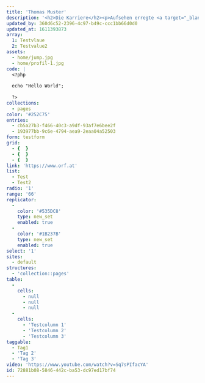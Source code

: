 ```yaml
---
title: 'Thomas Muster'
description: '<h2>Die Karriere</h2><p>Aufsehen erregte <a target="_blank" href="https://www.orf.at">Muster</a> erstmals mit dem Finaleinzug bei den Junior French Open und dem Gewinn der Orange Bowl 1985. Schon damals wurde er von seinem langj&auml;hrigen Trainer&nbsp;Ronald Leitgeb&nbsp;betreut. Im selben Jahr wurde er Profi und gewann sein erstes Turnier 1986 in&nbsp;Hilversum. Sein Spielstil als Linksh&auml;nder war gepr&auml;gt von starkem Topspin, der vor allem f&uuml;r Sandpl&auml;tze geeignet war. Dennoch war er kein reiner Grundlinienspieler und streute auch gelegentlich Netzangriffe ein, wobei er die R&uuml;ckhand stets einh&auml;ndig spielte.[4]</p><pre><code>&lt;?php echo &quot;Hello World&quot;; ?&gt;</code></pre><p></p><p>1988 gewann Muster vier Turniere und belegte das erste Mal einen Platz in den Top&nbsp;20. 1989 erreichte er das Halbfinale der Australian Open, wo er in einer knappen Partie gegen die damalige Nummer&nbsp;1 der Welt,&nbsp;Ivan Lendl, in vier S&auml;tzen verlor. Am 31.&nbsp;M&auml;rz 1989 gewann er gegen&nbsp;Yannick Noah&nbsp;das Halbfinale in&nbsp;Key Biscayne, wurde aber nur Stunden sp&auml;ter von einem betrunkenen Autofahrer angefahren, wobei er eine schwere Knieverletzung erlitt. Sechs Monate sp&auml;ter feierte er in einem Schaukampf gegen Ivan Lendl, der sein Finalgegner in Key Biscane gewesen w&auml;re, sein Comeback.</p><p>Schon 1990 konnte er wieder Turniersiege feiern, drei auf Sand, einen auf Hartplatz. 1995 war das erfolgreichste Jahr f&uuml;r Muster, in dem er zwischen Februar und Juli auf Sand 40 Spiele in Serie gewann. Nach dem Halbfinal-Erfolg &uuml;ber&nbsp;Andrea Gaudenzi&nbsp;1995 in&nbsp;Monaco&nbsp;brach er zusammen. Trotzdem trat Muster am n&auml;chsten Tag im Endspiel gegen&nbsp;Boris Becker&nbsp;an. Nach Abwehr von zwei Matchb&auml;llen gelang es Muster, die Partie zu drehen und in f&uuml;nf S&auml;tzen zu gewinnen. Im Mai siegte Muster auch bei den&nbsp;French Open&nbsp;gegen&nbsp;Michael Chang&nbsp;und feierte damit seinen einzigen&nbsp;Grand-Slam-Titel. Am 12.&nbsp;Februar 1996 wurde Thomas Muster Nummer&nbsp;1 der Weltrangliste, zun&auml;chst nur f&uuml;r eine Woche, einen Monat sp&auml;ter dann f&uuml;r weitere f&uuml;nf Wochen.</p><p>Er wurde als&nbsp;&ouml;sterreichischer Sportler des Jahres&nbsp;1990 und 1995 ausgezeichnet. Den letzten ATP-Titel gewann Muster 1997 in Key Biscayne. 1999 beendete er nach dem Erstrundenaus bei den French Open gegen&nbsp;Nicol&aacute;s Lapentti&nbsp;seine Karriere, ohne offiziell seinen R&uuml;cktritt bekannt gegeben zu haben. Insgesamt errang er 44 ATP-Titel, die meisten davon auf Sand. 2005 gab Muster bei der&nbsp;BA-CA Tennis Trophy&nbsp;in Wien ein kleines Comeback auf der ATP Tour, im Doppel spielte er an der Seite von&nbsp;Oliver Marach.</p><p>Der St&auml;rke von Muster auf Sand und Hartplatz stehen eher schw&auml;chere Bilanzen auf schnelleren Hallenb&ouml;den und Rasen in der ATP Tour gegen&uuml;ber. Allerdings spielte er vorwiegend auf Sand (320 Siege/109 Niederlagen) und Hartplatz (118/59) und seltener in der Halle (35/46) und auf Rasen (6/9).[5]&nbsp;Daraus ergibt sich das Kuriosum, als einzige Nummer&nbsp;1 der Welt nie ein Spiel in Wimbledon gewonnen zu haben. Immerhin gewann er 1996 drei Spiele beim renommierten Rasenturnier im&nbsp;Queen&rsquo;s Club&nbsp;und unterlag erst im Halbfinale&nbsp;Stefan Edberg&nbsp;in drei S&auml;tzen.</p><p>Muster ist der erfolgreichste&nbsp;&ouml;sterreichische&nbsp;Davis-Cup-Spieler. Er steht bei 36 Einzelsiegen bei 8 Niederlagen und 8 Doppelsiegen bei 10 Niederlagen. Muster f&uuml;hrte das &ouml;sterreichische Team 1990 bis ins Halbfinale und gewann seine Einzelpartien gegen Michael Chang und&nbsp;Andre Agassi. Sein Team verlor im&nbsp;Ernst-Happel-Stadion&nbsp;2:3, nachdem&nbsp;Horst Skoff&nbsp;das entscheidende Match gegen Chang trotz einer 2:0-Satzf&uuml;hrung, das am Sonntag beim Spielstand von 2:1 abgebrochen und am Montag zu Ende gespielt wurde, verlor.</p><p>Zwischen Februar 2003 und September 2006 war Muster &ouml;sterreichischer Davis-Cup-Kapit&auml;n. Seit 2003 spielt er auf der&nbsp;ATP Champions Tour. Trotz seines gro&szlig;en Kampfgeistes war Muster auch immer wieder f&uuml;r lustige Einlagen und Shows am und um den Tenniscourt bekannt. So spielte er im Juni 2005 f&uuml;r eine&nbsp;TV-total-Sendung&nbsp;mit Elton im Doppel gegen Stefan Raab/Boris Becker im Rahmen der&nbsp;Gerry Weber Open&nbsp;in&nbsp;Halle. Im November 2009 entschied er ein Showmatch &ndash; das auch als &bdquo;Geschlechterkampf&ldquo; angek&uuml;ndigt wurde &ndash; gegen die &Ouml;sterreicherin&nbsp;Sybille Bammer&nbsp;f&uuml;r sich.[6]</p><p>Am 16. Juni 2010 gab Muster seine Meldung f&uuml;r den Einzel- und den Doppelbewerb des Challenger-Turniers in&nbsp;Braunschweig&nbsp;bekannt, wo er vom Veranstalter eine&nbsp;Wildcard&nbsp;erhielt.[7]&nbsp;Er verlor gleich in der ersten Runde gegen&nbsp;Conor Niland&nbsp;mit 2:6, 1:6. Auch im Doppelbewerb schied er in der ersten Runde aus. Auch bei den Challenger-Turnieren in&nbsp;Kitzb&uuml;hel,&nbsp;Como,&nbsp;Rijeka&nbsp;und&nbsp;Palermo&nbsp;kassierte er jeweils Erstrundenniederlagen. Erst beim f&uuml;nften Turnier nach seinem Comeback konnte er am 21.&nbsp;September 2010 den ersten Sieg verbuchen: beim Challenger-Turnier in&nbsp;Ljubljana&nbsp;besiegte Muster den Slowenen&nbsp;Borut Puc&nbsp;mit 6:3, 6:1. Allerdings unterlag er bereits in der zweiten Runde dem Italiener&nbsp;Alessio di Mauro. Muster konnte damit 7 ATP-Punkte erzielen und sich wieder in den Top-1000 der ATP-Weltrangliste platzieren.[8]&nbsp;Am 26.&nbsp;Oktober 2010 spielte er gegen&nbsp;Andreas Haider-Maurer&nbsp;nach mehr als zehnj&auml;hriger Unterbrechung bei einem ATP-Turnier, der&nbsp;BA-Trophy&nbsp;in Wien. Er verlor das Match mit 2:6, 6:7, wurde aber vom Publikum gefeiert. Muster beendete seine erste &bdquo;Comeback-Saison&ldquo; mit einer Bilanz von einem Sieg bei acht Niederlagen und Platz&nbsp;980 in der ATP-Weltrangliste.[9]&nbsp;Auch 2011 spielte er erneut beim ATP-Turnier in&nbsp;Wien, verlor aber erneut in der ersten Runde &ndash; gegen den damals 18-j&auml;hrigen&nbsp;Dominic Thiem, der f&uuml;r dieses Turnier eine Wildcard erhalten hatte und damit seinen ersten Sieg auf der ATP World Tour feiern konnte.[10]</p><p>Im J&auml;nner 2020 war Muster vor&uuml;bergehend als Trainer f&uuml;r Thiem t&auml;tig, die Zusammenarbeit wurde nach drei Wochen wieder beendet.</p>'
updated_by: 360d6c52-2396-4c97-b49c-ccc1bb66d0d0
updated_at: 1611393873
array:
  1: Testvlaue
  2: Testvalue2
assets:
  - home/jump.jpg
  - home/profil-1.jpg
code: |
  <?php
  
  echo "Hello World";
  
  ?>
collections:
  - pages
color: '#252C75'
entries:
  - cb5a27b3-f466-40c3-a9df-93af7e6bee2f
  - 193977bb-9c6e-4794-aea9-2eaa04a52503
form: testform
grid:
  - {  }
  - {  }
  - {  }
link: 'https://www.orf.at'
list:
  - Test
  - Test2
radio: '1'
range: '66'
replicator:
  -
    color: '#535DC8'
    type: new_set
    enabled: true
  -
    color: '#1B237B'
    type: new_set
    enabled: true
select: '1'
sites:
  - default
structures:
  - 'collection::pages'
table:
  -
    cells:
      - null
      - null
      - null
  -
    cells:
      - 'Testcolumn 1'
      - 'Testcolumn 2'
      - 'Testcolumn 3'
taggable:
  - Tag1
  - 'Tag 2'
  - 'Tag 3'
video: 'https://www.youtube.com/watch?v=Sq7sPIfacYA'
id: 72881b08-5846-442c-ba53-dc97ed17bf74
---
```

